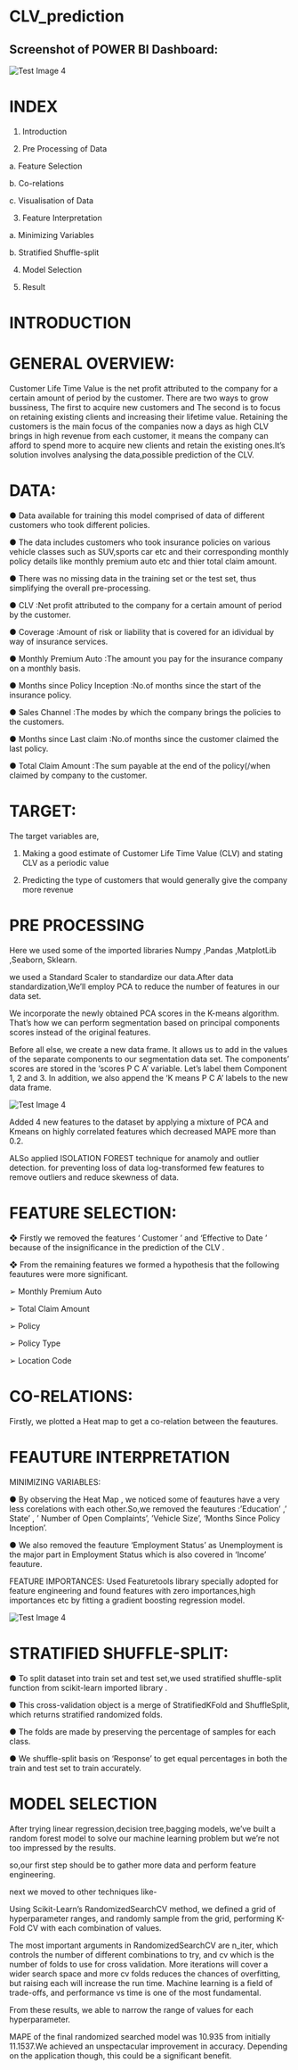 # CLV_prediction

## Screenshot of POWER BI Dashboard:
![Test Image 4](https://github.com/abdulkhaliq0111/CLV_prediction/blob/master/power%20bi%20dashboard%20snapshot.JPG)


# INDEX

1. Introduction

2. Pre Processing of Data

a. Feature Selection

b. Co-relations

c. Visualisation of Data

3. Feature Interpretation

a. Minimizing Variables
 
b. Stratified Shuffle-split
 
4. Model Selection

5. Result

# INTRODUCTION

# GENERAL OVERVIEW:
Customer Life Time Value is the net profit attributed to the company for a certain amount
of period by the customer. There are two ways to grow bussiness, The first to acquire new
customers and The second is to focus on retaining existing clients and increasing their
lifetime value. Retaining the customers is the main focus of the companies now a days as
high CLV brings in high revenue from each customer, it means the company can afford to
spend more to acquire new clients and retain the existing ones.It’s solution involves
analysing the data,possible prediction of the CLV.

# DATA:
● Data available for training this model comprised of data of different customers who
took different policies.

● The data includes customers who took insurance policies on various vehicle classes
such as SUV,sports car etc and their corresponding monthly policy details like
monthly premium auto etc and thier total claim amount.

● There was no missing data in the training set or the test set, thus simplifying the
overall pre-processing.

● CLV :Net profit attributed to the company for a certain
amount of period by the customer.

● Coverage :Amount of risk or liability that is covered for an
idividual by way of insurance services.

● Monthly Premium Auto :The amount you pay for the insurance company on
a monthly basis.

● Months since Policy Inception :No.of months since the start of the insurance
policy.

● Sales Channel :The modes by which the company brings the
policies to the customers.

● Months since Last claim :No.of months since the customer claimed the last
policy.

● Total Claim Amount :The sum payable at the end of the policy(/when
claimed by company to the customer.

# TARGET:
The target variables are,

1. Making a good estimate of Customer Life Time Value (CLV) and stating CLV as a
periodic value

2. Predicting the type of customers that would generally give the company more
revenue

# PRE PROCESSING

Here we used some of the imported libraries Numpy ,Pandas ,MatplotLib ,Seaborn,
Sklearn.

we used a Standard Scaler to standardize our data.After data standardization,We’ll employ PCA to reduce the number of features in our data set.

We incorporate the newly obtained PCA scores in the K-means algorithm. That’s how we can perform segmentation based on principal components scores instead of the original features.

Before all else, we create a new data frame. It allows us to add in the values of the separate components to our segmentation data set. The components’ scores are stored in the ‘scores P C A’ variable. Let’s label them Component 1, 2 and 3. In addition, we also append the ‘K means P C A’ labels to the new data frame.

![Test Image 4](https://github.com/abdulkhaliq0111/CLV_prediction/blob/master/pca%20clusster.png)

Added 4 new features to the dataset by applying a mixture of PCA and Kmeans on highly correlated features which decreased MAPE more than 0.2.



ALSo applied ISOLATION FOREST technique for anamoly and outlier detection. for preventing loss of data log-transformed few features to remove outliers and reduce skewness of data.

# FEATURE SELECTION:

❖ Firstly we removed the features ‘ Customer ’ and ‘Effective to Date ’ because of the
insignificance in the prediction of the CLV .

❖ From the remaining features we formed a hypothesis that the following feautures
were more significant.

➢ Monthly Premium Auto

➢ Total Claim Amount

➢ Policy

➢ Policy Type

➢ Location Code


# CO-RELATIONS:

Firstly, we plotted a Heat map to get a co-relation between the feautures.

# FEAUTURE INTERPRETATION
MINIMIZING VARIABLES:

● By observing the Heat Map , we noticed some of feautures have a very less
corelations with each other.So,we removed the feautures :’Education’ ,’ State’ , ’
Number of Open Complaints’, ’Vehicle Size’, ‘Months Since Policy Inception’.

● We also removed the feauture ‘Employment Status’ as Unemployment is the major
part in Employment Status which is also covered in ‘Income’ feauture.

FEATURE IMPORTANCES:
Used Featuretools library specially adopted for feature engineering and found features with zero importances,high importances etc by fitting a gradient boosting regression model.

![Test Image 4](https://github.com/abdulkhaliq0111/CLV_prediction/blob/master/feat.png)

# STRATIFIED SHUFFLE-SPLIT:

● To split dataset into train set and test set,we used stratified shuffle-split function
from scikit-learn imported library .

● This cross-validation object is a merge of StratifiedKFold and ShuffleSplit, which
returns stratified randomized folds.

● The folds are made by preserving the percentage of samples for each class.

● We shuffle-split basis on ‘Response’ to get equal percentages in both the train and
test set to train accurately.

# MODEL SELECTION
After trying linear regression,decision tree,bagging models, we’ve built a random forest model to solve our machine learning problem but we’re not too impressed by the results.

so,our first step should be to gather more data and perform feature engineering.

next we moved to other techniques like-

Using Scikit-Learn’s RandomizedSearchCV method, we defined a grid of hyperparameter ranges, and randomly sample from the grid, performing K-Fold CV with each combination of values.

The most important arguments in RandomizedSearchCV are n_iter, which controls the number of different combinations to try, and cv which is the number of folds to use for cross validation. More iterations will cover a wider search space and more cv folds reduces the chances of overfitting, but raising each will increase the run time. Machine learning is a field of trade-offs, and performance vs time is one of the most fundamental.

From these results, we able to narrow the range of values for each hyperparameter.

MAPE of the final randomized searched model was 10.935 from initially 11.1537.We achieved an unspectacular improvement in accuracy. Depending on the application though, this could be a significant benefit.








